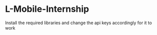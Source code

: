 # L-Mobile-Internship

Install the required libraries and change the api keys accordingly for it to work 
